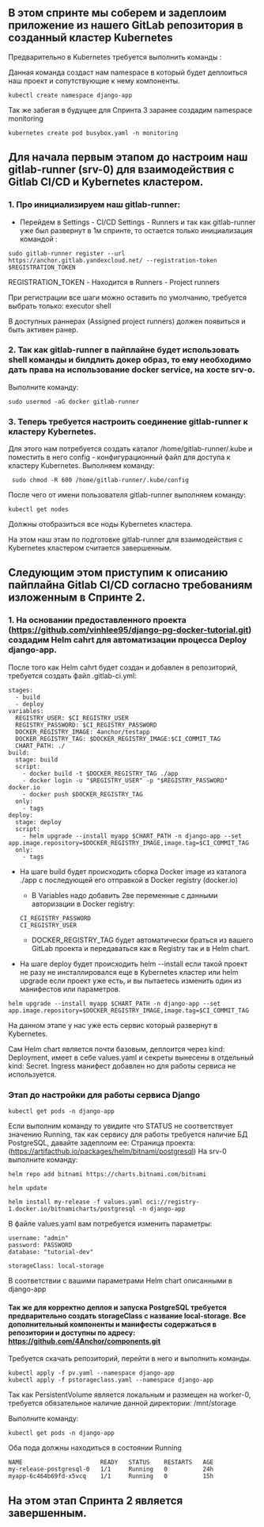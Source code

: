## В этом спринте мы соберем и задеплоим приложение из нашего GitLab репозитория в созданный кластер Kubernetes

Предварительно в Kubernetes требуется выполнить команды :

Данная команда создаст нам namespace в который будет деплоиться наш проект и сопутствующие к нему компоненты.

```
kubectl create namespace django-app
```
Так же забегая в будущее для Спринта 3 заранее создадим namespace monitoring
```
kubernetes create pod busybox.yaml -n monitoring
```

## Для начала первым этапом до настроим наш gitlab-runner (srv-0) для взаимодействия с Gitlab CI/CD и Kybernetes кластером.

### 1. Про инициализируем наш gitlab-runner:
- Перейдем в Settings - CI/CD Settings - Runners и так как gitlab-runner уже был развернут в 1м спринте, то остается только инициализация командой :

```
sudo gitlab-runner register --url https://anchor.gitlab.yandexcloud.net/ --registration-token $REGISTRATION_TOKEN
```
REGISTRATION_TOKEN - Находится в Runners - Project runners

При регистрации все шаги можно оставить по умолчанию, требуется выбрать только: executor shell


В доступных раннерах (Assigned project runners) должен появиться и быть активен ранер.

### 2. Так как gitlab-runner в пайплайне будет использовать shell команды и билдлить докер образ, то ему необходимо дать права на использование docker service, на хосте srv-o.
Выполните команду:
```
sudo usermod -aG docker gitlab-runner
```

### 3. Теперь требуется настроить соединение gitlab-runner к кластеру Kybernetes.

Для этого нам потребуется создать каталог /home/gitlab-runner/.kube и поместить в него config - конфигурационный файл для доступа к кластеру Kubernetes.
Выполняем команду:
```
 sudo chmod -R 600 /home/gitlab-runner/.kube/config
```
После чего от имени пользователя gitlab-runner выполняем команду:
```
kubectl get nodes
```
Должны отобразиться все ноды Kybernetes кластера.

На этом наш этам по подготовке gitlab-runner для взаимодействия с Kybernetes кластером считается завершенным.

## Следующим этом приступим к описанию пайплайна Gitlab CI/CD согласно требованиям изложенным в Спринте 2.

### 1. На основании предоставленного проекта (https://github.com/vinhlee95/django-pg-docker-tutorial.git) создадим Helm cahrt для автоматизации процесса Deploy django-app.

После того как Helm cahrt будет создан и добавлен в репозиторий, требуется создать файл .gitlab-ci.yml:

```
stages:
  - build
  - deploy
variables:
  REGISTRY_USER: $CI_REGISTRY_USER
  REGISTRY_PASSWORD: $CI_REGISTRY_PASSWORD
  DOCKER_REGISTRY_IMAGE: 4anchor/testapp
  DOCKER_REGISTRY_TAG: $DOCKER_REGISTRY_IMAGE:$CI_COMMIT_TAG
  CHART_PATH: ./
build:
  stage: build
  script:
    - docker build -t $DOCKER_REGISTRY_TAG ./app
    - docker login -u "$REGISTRY_USER" -p "$REGISTRY_PASSWORD" docker.io
    - docker push $DOCKER_REGISTRY_TAG
  only:
    - tags
deploy:
  stage: deploy
  script:
    - helm upgrade --install myapp $CHART_PATH -n django-app --set app.image.repository=$DOCKER_REGISTRY_IMAGE,image.tag=$CI_COMMIT_TAG
  only:
    - tags
```
 - На шаге build будет происходить сборка Docker image из каталога ./app с последующей его отправкой в Docker registry (docker.io)
   - В Variables надо добавить 2ве переменные с данными авторизации в Docker registry:
   ```
   CI_REGISTRY_PASSWORD
   CI_REGISTRY_USER
   ```
   - DOCKER_REGISTRY_TAG будет автоматически браться из вашего GitLab проекта и передаваться как в Registry так и в Helm chart.

 - На шаге deploy будет происходить helm --install если такой проект не разу не инсталлировался еще в Kybernetes кластер или helm upgrade  если проект уже есть, и вы пытаетесь изменить один из манифестов или параметров.
```
helm upgrade --install myapp $CHART_PATH -n django-app --set app.image.repository=$DOCKER_REGISTRY_IMAGE,image.tag=$CI_COMMIT_TAG
```
 
На данном этапе у нас уже есть сервис который развернут в Kybernetes.

Сам Helm chart является почти базовым, деплоится через kind: Deployment, имеет в себе values.yaml и секреты вынесены в отдельный kind: Secret.
Ingress манифест добавлен но для работы сервиса не используется.

### Этап до настройки для работы сервиса Django 

```
kubectl get pods -n django-app
```
Если выполним команду то увидите что STATUS не соответствует значению Running, так как сервису для работы требуется наличие БД PostgreSQL, давайте задеплоим ее:
Страница проекта: (https://artifacthub.io/packages/helm/bitnami/postgresql)
На srv-0 выполните команду:
 
```
helm repo add bitnami https://charts.bitnami.com/bitnami
```
```
helm update
```
```
helm install my-release -f values.yaml oci://registry-1.docker.io/bitnamicharts/postgresql -n django-app
```
В файле values.yaml вам потребуется изменить параметры:

```
username: "admin"
password: PASSWORD
database: "tutorial-dev"

storageClass: local-storage
```
В соответствии с вашими параметрами Helm chart описанными в django-app

#### Так же для корректно деплоя и запуска PostgreSQL требуется предварительно создать storageClass с название local-storage. Все дополнительный компоненты  и манифесты содержаться в репозитории и доступны по адресу: https://github.com/4Anchor/components.git

Требуется скачать репозиторий, перейти в него и выполнить команды.

```
kubectl apply -f pv.yaml --namespace django-app
kubectl apply -f pstorageclass.yaml --namespace django-app
```
Так как PersistentVolume является локальным и размещен на worker-0, требуется обязательное наличие данной директории: /mnt/storage

Выполните команду:

```
kubectl get pods -n django-app
```
Оба пода должны находиться в состоянии Running
```
NAME                      READY   STATUS    RESTARTS   AGE
my-release-postgresql-0   1/1     Running   0          24h
myapp-6c464b69fd-x5vcq    1/1     Running   0          15h
```

## На этом этап Спринта 2  является завершенным. 
